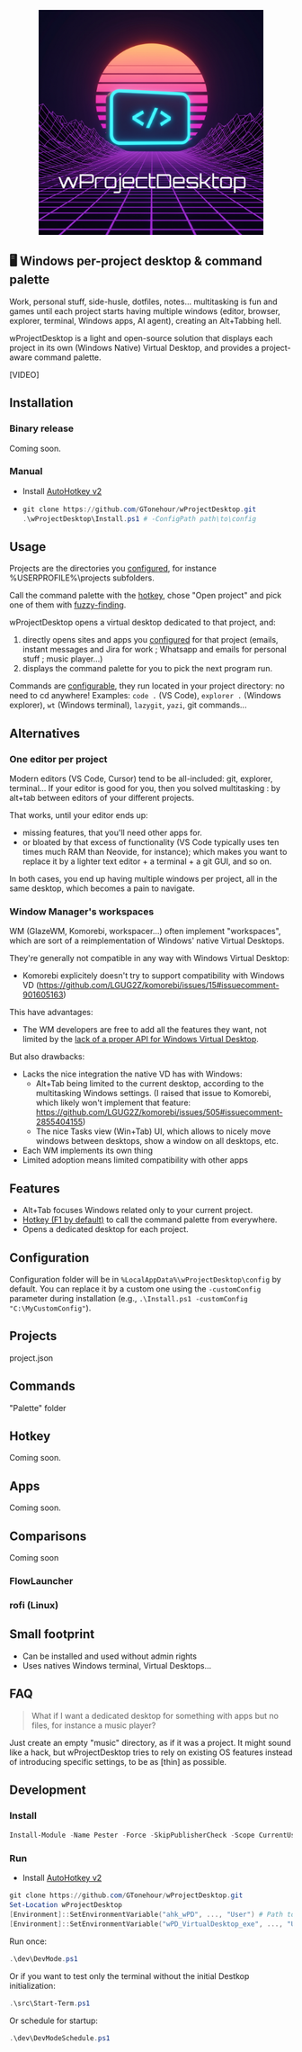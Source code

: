 <p align="center">
  <img width="400" src="./assets/logo.png" alt="Synthwave-style logo showing the name wProjectDesktop on top of the horizon">
</p>

## 🖥️ Windows per-project desktop & command palette

Work, personal stuff, side-husle, dotfiles, notes... multitasking is fun and games until each project starts having multiple windows (editor, browser, explorer, terminal, Windows apps, AI agent), creating an Alt+Tabbing hell.

wProjectDesktop is a light and open-source solution that displays each project in its own (Windows Native) Virtual Desktop, and provides a project-aware command palette.

[VIDEO]

## Installation
### Binary release
Coming soon.
### Manual
- Install [AutoHotkey v2](www.autohotkey.com/about)
- ~~~ps1
  git clone https://github.com/GTonehour/wProjectDesktop.git
  .\wProjectDesktop\Install.ps1 # -ConfigPath path\to\config
  ~~~

## Usage

Projects are the directories you [configured](#projects), for instance %USERPROFILE%\projects subfolders.

Call the command palette with the [hotkey](#hotkey), chose "Open project" and pick one of them with [fuzzy-finding](https://github.com/junegunn/fzf).

wProjectDesktop opens a virtual desktop dedicated to that project, and:
1. directly opens sites and apps you [configured](#apps) for that project (emails, instant messages and Jira for work ; Whatsapp and emails for personal stuff ; music player...)
2. displays the command palette for you to pick the next program run.

Commands are [configurable](#configuration), they run located in your project directory: no need to cd anywhere! Examples: `code .` (VS Code), `explorer .` (Windows explorer), `wt` (Windows terminal), `lazygit`, `yazi`, git commands...

## Alternatives
### One editor per project
Modern editors (VS Code, Cursor) tend to be all-included: git, explorer, terminal... If your editor is good for you, then you solved multitasking : by alt+tab between editors of your different projects.

That works, until your editor ends up:
- missing features, that you'll need other apps for.
- or bloated by that excess of functionality (VS Code typically uses ten times much RAM than Neovide, for instance); which makes you want to replace it by a lighter text editor + a terminal + a git GUI, and so on.

In both cases, you end up having multiple windows per project, all in the same desktop, which becomes a pain to navigate.

### Window Manager's workspaces
WM (GlazeWM, Komorebi, workspacer...) often implement "workspaces", which are sort of a reimplementation of Windows' native Virtual Desktops.

They're generally not compatible in any way with Windows Virtual Desktop:
- Komorebi explicitely doesn't try to support compatibility with Windows VD (https://github.com/LGUG2Z/komorebi/issues/15#issuecomment-901605163)

This have advantages:
- The WM developers are free to add all the features they want, not limited by the [lack of a proper API for Windows Virtual Desktop](https://devblogs.microsoft.com/oldnewthing/20201123-00/?p=104476).

But also drawbacks:
- Lacks the nice integration the native VD has with Windows:
  - Alt+Tab being limited to the current desktop, according to the multitasking Windows settings. (I raised that issue to Komorebi, which likely won't implement that feature: https://github.com/LGUG2Z/komorebi/issues/505#issuecomment-2855404155)
  - The nice Tasks view (Win+Tab) UI, which allows to nicely move windows between desktops, show a window on all desktops, etc.
- Each WM implements its own thing
- Limited adoption means limited compatibility with other apps

## Features
- Alt+Tab focuses Windows related only to your current project.
- [Hotkey (F1 by default)](#hotkey) to call the command palette from everywhere.
- Opens a dedicated desktop for each project.

## Configuration
Configuration folder will be in `%LocalAppData%\wProjectDesktop\config` by default. You can replace it by a custom one using the `-customConfig` parameter during installation (e.g., `.\Install.ps1 -customConfig "C:\MyCustomConfig"`).

## Projects
project.json
## Commands
"Palette" folder
## Hotkey
Coming soon.
## Apps
Coming soon.

## Comparisons
Coming soon
### FlowLauncher
### rofi (Linux)

## Small footprint
- Can be installed and used without admin rights
- Uses natives Windows terminal, Virtual Desktops...

## FAQ
> What if I want a dedicated desktop for something with apps but no files, for instance a music player?

Just create an empty "music" directory, as if it was a project. It might sound like a hack, but wProjectDesktop tries to rely on existing OS features instead of introducing specific settings, to be as [thin] as possible.

## Development
### Install
~~~ps1
Install-Module -Name Pester -Force -SkipPublisherCheck -Scope CurrentUser
~~~
### Run
- Install [AutoHotkey v2](www.autohotkey.com/about)
~~~ps1
git clone https://github.com/GTonehour/wProjectDesktop.git
Set-Location wProjectDesktop
[Environment]::SetEnvironmentVariable("ahk_wPD", ..., "User") # Path to the (AutoHotkey v2)[www.autohotkey.com/about] executable (or run Install.ps1)
[Environment]::SetEnvironmentVariable("wPD_VirtualDesktop_exe", ..., "User") # Path to (VirtualDesktop.exe)[https://github.com/MScholtes/VirtualDesktop/releases/download/V1.20/VirtualDesktop11-24H2.exe].
~~~
Run once:
~~~ps1
.\dev\DevMode.ps1
~~~
Or if you want to test only the terminal without the initial Destkop initialization:
~~~ps1
.\src\Start-Term.ps1
~~~
Or schedule for startup:
~~~ps1
.\dev\DevModeSchedule.ps1
~~~
